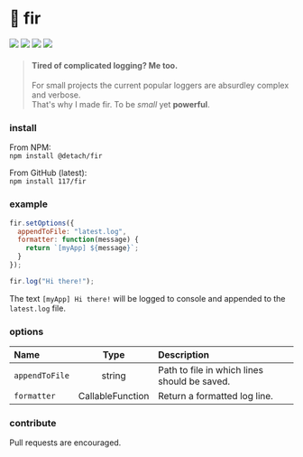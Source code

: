 # 🌲 fir

![](https://badgen.net/npm/v/@detach/fir?color=grey)
![](https://badgen.net/npm/dw/@detach/fir)
![](https://badgen.net/packagephobia/install/@detach/fir?color=055ff3)
![](https://badgen.net/badge/code%20style/prettier/ff51bc)

> #### Tired of complicated logging? Me too.
>
> For small projects the current popular loggers are absurdley complex and verbose.  
> That's why I made fir. To be _small_ yet **powerful**.

### install

From NPM:  
`npm install @detach/fir`

From GitHub (latest):  
`npm install 117/fir`

### example

```js
fir.setOptions({
  appendToFile: "latest.log",
  formatter: function(message) {
    return `[myApp] ${message}`;
  }
});

fir.log("Hi there!");
```

The text `[myApp] Hi there!` will be logged to console and appended to the `latest.log` file.

### options

| Name           |       Type       | Description                                  |
| :------------- | :--------------: | :------------------------------------------- |
| `appendToFile` |      string      | Path to file in which lines should be saved. |
| `formatter`    | CallableFunction | Return a formatted log line.                 |

### contribute

Pull requests are encouraged.
